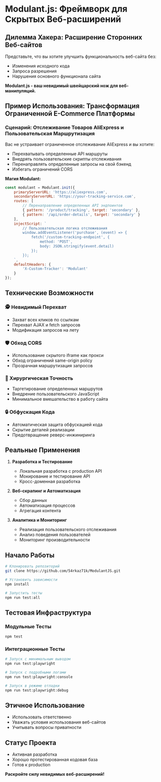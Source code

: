 # Modulant.js: Фреймворк для Скрытых Веб-расширений

## Дилемма Хакера: Расширение Сторонних Веб-сайтов

Представьте, что вы хотите улучшить функциональность веб-сайта без:
- Изменения исходного кода
- Запроса разрешения
- Нарушения основного функционала сайта

**Modulant.js - ваш невидимый швейцарский нож для веб-манипуляций.**

## Пример Использования: Трансформация Ограниченной E-Commerce Платформы

### Сценарий: Отслеживание Товаров AliExpress и Пользовательская Маршрутизация

Вас не устраивает ограниченное отслеживание AliExpress и вы хотите:
- Перехватывать определенные API маршруты
- Внедрять пользовательские скрипты отслеживания
- Перенаправлять определенные запросы на свой бэкенд
- Избегать ограничений CORS

**Магия Modulant:**
```javascript
const modulant = Modulant.init({
    primaryServerURL: 'https://aliexpress.com',
    secondaryServerURL: 'https://your-tracking-service.com',
    routes: [
        // Перенаправление определенных API эндпоинтов
        { pattern: '/product/tracking', target: 'secondary' },
        { pattern: '/api/order-details', target: 'secondary' }
    ],
    injectScript: `
        // Пользовательская логика отслеживания
        window.addEventListener('purchase', (event) => {
            fetch('/custom-tracking-endpoint', {
                method: 'POST',
                body: JSON.stringify(event.detail)
            });
        });
    `,
    defaultHeaders: {
        'X-Custom-Tracker': 'Modulant'
    }
});
```

## Технические Возможности

### 🕵️ Невидимый Перехват
- Захват всех кликов по ссылкам
- Перехват AJAX и fetch запросов
- Модификация запросов на лету

### 🛡️ Обход CORS
- Использование скрытого iframe как прокси
- Обход ограничений same-origin policy
- Прозрачная маршрутизация запросов

### 🧬 Хирургическая Точность
- Таргетирование определенных маршрутов
- Внедрение пользовательского JavaScript
- Минимальное вмешательство в работу сайта

### 🔒 Обфускация Кода
- Автоматическая защита обфускацией кода
- Скрытие деталей реализации
- Предотвращение реверс-инжиниринга

## Реальные Применения

1. **Разработка и Тестирование**
   - Локальная разработка с production API
   - Мокирование и тестирование API
   - Кросс-доменная разработка

2. **Веб-скрапинг и Автоматизация**
   - Сбор данных
   - Автоматизация процессов
   - Агрегация контента

3. **Аналитика и Мониторинг**
   - Реализация пользовательского отслеживания
   - Анализ поведения пользователей
   - Мониторинг производительности

## Начало Работы

```bash
# Клонировать репозиторий
git clone https://github.com/54rkaz71k/ModulantJS.git

# Установить зависимости
npm install

# Запустить тесты
npm run test:all
```

## Тестовая Инфраструктура

### Модульные Тесты
```bash
npm test
```

### Интеграционные Тесты
```bash
# Запуск с минимальным выводом
npm run test:playwright

# Запуск с подробными логами
npm run test:playwright:console

# Запуск в режиме отладки
npm run test:playwright:debug
```

## Этичное Использование
- Использовать ответственно
- Уважать условия использования веб-сайтов
- Учитывать вопросы приватности

## Статус Проекта
- Активная разработка
- Хорошо протестированная кодовая база
- Готов к production

**Раскройте силу невидимых веб-расширений!**

